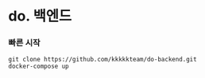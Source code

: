 # do. 백엔드

### 빠른 시작
```shell
git clone https://github.com/kkkkkteam/do-backend.git
docker-compose up
```
